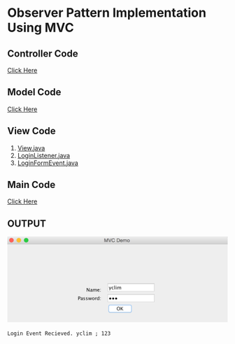 # Observer Pattern Implementation Using MVC

## Controller Code
[Click Here](https://github.com/yclim95/Java-Design-Pattern-And-Architecture/blob/master/Lessons/Lesson%205%20Observer%20Pattern%20Implementing%20From%20Strach%20with%20MVC/src/com/yclim/designpatterns/demo1/controller/Controller.java)

## Model Code 
[Click Here](https://github.com/yclim95/Java-Design-Pattern-And-Architecture/blob/master/Lessons/Lesson%205%20Observer%20Pattern%20Implementing%20From%20Strach%20with%20MVC/src/com/yclim/designpatterns/demo1/model/Model.java)

## View Code
1. [View.java](https://github.com/yclim95/Java-Design-Pattern-And-Architecture/blob/master/Lessons/Lesson%205%20Observer%20Pattern%20Implementing%20From%20Strach%20with%20MVC/src/com/yclim/designpatterns/demo1/view/View.java)
2. [LoginListener.java](https://github.com/yclim95/Java-Design-Pattern-And-Architecture/blob/master/Lessons/Lesson%205%20Observer%20Pattern%20Implementing%20From%20Strach%20with%20MVC/src/com/yclim/designpatterns/demo1/view/LoginListener.java)
3. [LoginFormEvent.java](https://github.com/yclim95/Java-Design-Pattern-And-Architecture/blob/master/Lessons/Lesson%205%20Observer%20Pattern%20Implementing%20From%20Strach%20with%20MVC/src/com/yclim/designpatterns/demo1/view/LoginFormEvent.java)

## Main Code
[Click Here](https://github.com/yclim95/Java-Design-Pattern-And-Architecture/blob/master/Lessons/Lesson%205%20Observer%20Pattern%20Implementing%20From%20Strach%20with%20MVC/src/com/yclim/designpatterns/demo1/Application.java)

## OUTPUT
![Output](https://github.com/yclim95/Java-Design-Pattern-And-Architecture/blob/master/Lessons/Lesson%205%20Observer%20Pattern%20Implementing%20From%20Strach%20with%20MVC/src/com/yclim/designpatterns/demo1/output.png)

```
Login Event Recieved. yclim ; 123

```